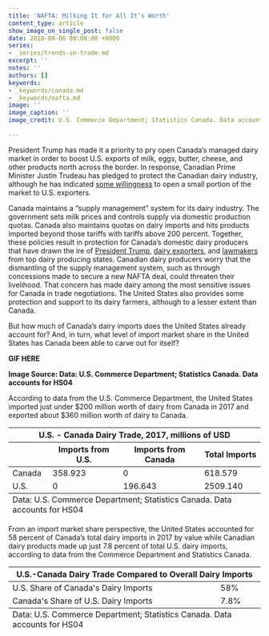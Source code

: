 ```yaml
---
title: 'NAFTA: Milking It for All It’s Worth'
content_type: article
show_image_on_single_post: false
date: 2018-09-06 00:00:00 +0000
series:
- _series/trends-in-trade.md
excerpt: ''
notes: ''
authors: []
keywords:
- _keywords/canada.md
- _keywords/nafta.md
image: ''
image_caption: ''
image_credit: U.S. Commerce Department; Statistics Canada. Data accounts for HS04

---
```

President Trump has made it a priority to pry open Canada’s managed dairy market in order to boost U.S. exports of milk, eggs, butter, cheese, and other products north across the border. In response, Canadian Prime Minister Justin Trudeau has pledged to protect the Canadian dairy industry, although he has indicated [some willingness](https://www.bloomberg.com/news/articles/2018-09-06/canada-s-dairy-farmers-could-be-trudeau-s-nafta-bargaining-chip) to open a small portion of the market to U.S. exporters. 

Canada maintains a “supply management” system for its dairy industry. The government sets milk prices and controls supply via domestic production quotas. Canada also maintains quotas on dairy imports and hits products imported beyond those tariffs with tariffs above 200 percent. Together, these policies result in protection for Canada’s domestic dairy producers that have drawn the ire of [President Trump](https://www.cnn.com/2017/04/20/politics/donald-trump-canada-dairy-farmers/index.html), [dairy exporters](http://www.nmpf.org/files/files/Canada%20letter%2027june17.pdf?utm_campaign=News%20Releases&utm_source=hs_email&utm_medium=email&utm_content=53622956&_hsenc=p2ANqtz-8pp7Ckf06J8UzE3KRB8WTduCAF1ZrrgK3_pPkUh23je0eTg8gpzIaCk4588i6cq0OjA8UlUpMeysk9hL13V28B3gCwNQ&_hsmi=53622956), and [lawmakers](http://www.nmpf.org/files/POTUS%20Dairy%20Trade%20Letter%20(FINAL).pdf) from top dairy producing states. Canadian dairy producers worry that the dismantling of the supply management system, such as through concessions made to secure a new NAFTA deal, could threaten their livelihood. That concern has made dairy among the most sensitive issues for Canada in trade negotiations. The United States also provides some protection and support to its dairy farmers, although to a lesser extent than Canada. 

But how much of Canada’s dairy imports does the United States already account for? And, in turn, what level of import market share in the United States has Canada been able to carve out for itself?

**GIF HERE**

**Image Source: Data: U.S. Commerce Department; Statistics Canada. Data accounts for HS04**

According to data from the U.S. Commerce Department, the United States imported just under $200 million worth of dairy from Canada in 2017 and exported about $360 million worth of dairy to Canada.

<table>
  <thead>
    <tr>
      <th colspan="4" class="table-title">
        U.S. - Canada Dairy Trade, 2017, millions of USD
      </th>
    </tr>
    <tr>
      <th></th>
      <th>
        Imports from U.S.
      </th>
      <th>
        Imports from Canada
      </th>
      <th>
        Total Imports
      </th>
    </tr>
  </thead>
  <tbody>
    <tr>
      <td>
        Canada
      </td>
      <td>
        358.923
      </td>
      <td>
        0
      </td>
      <td>
        618.579
      </td>
    </tr>
    <tr>
      <td>
        U.S.
      </td>
      <td>
        0
      </td>
      <td>
        196.643
      </td>
      <td>
        2509.140
      </td>
    </tr>
  </tbody>
  <tfoot>
    <tr>
      <td colspan="4">
        Data: U.S. Commerce Department; Statistics Canada. Data accounts for HS04
      </td>
    </tr>
  </tfoot>
</table>

From an import market share perspective, the United States accounted for 58 percent of Canada’s total dairy imports in 2017 by value while Canadian dairy products made up just 7.8 percent of total U.S. dairy imports, according to data from the Commerce Department and Statistics Canada.

<table>
  <thead>
    <tr>
      <th colspan="2" class="table-title">
        U.S.-Canada Dairy Trade Compared to Overall Dairy Imports
      </th>
    </tr>
  </thead>
  <tbody>
    <tr>
      <td>
        U.S. Share of Canada's Dairy Imports
      </td>
      <td>
        58%
      </td>
    </tr>
    <tr>
      <td>
        Canada's Share of U.S. Dairy Imports
      </td>
      <td>
        7.8%
      </td>
    </tr>
  </tbody>
  <tfoot>
    <tr>
      <td colspan="2">
        Data: U.S. Commerce Department; Statistics Canada. Data accounts for HS04
      </td>
    </tr>
  </tfoot>
</table>